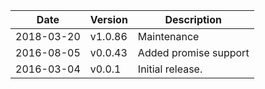 | Date        | Version | Description |
| ----------- | ------- | ----------- |
| 2018-03-20  | v1.0.86 | Maintenance |
| 2016-08-05  | v0.0.43 | Added promise support |
| 2016-03-04  | v0.0.1  | Initial release. |
